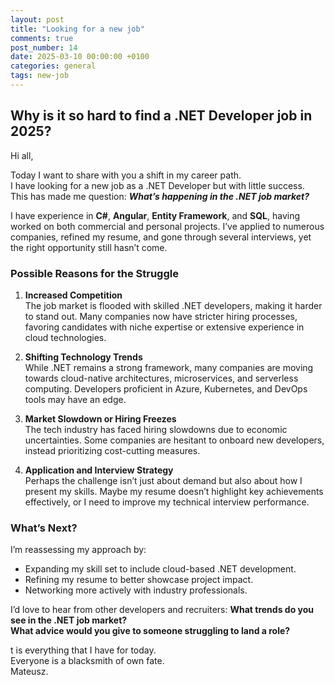 ```yaml
---
layout: post
title: "Looking for a new job"
comments: true
post_number: 14
date: 2025-03-10 00:00:00 +0100
categories: general
tags: new-job
---
```


## **Why is it so hard to find a .NET Developer job in 2025?**  

Hi all,

Today I want to share with you a shift in my career path.  
I have looking for a new job as a .NET Developer but with little success.  
This has made me question: <i>**What’s happening in the .NET job market?**</i>  

I have experience in **C#**, **Angular**, **Entity Framework**, and **SQL**, having worked on both commercial and personal projects. I’ve applied to numerous companies, refined my resume, and gone through several interviews, yet the right opportunity still hasn’t come.  

### **Possible Reasons for the Struggle**

1. **Increased Competition**  
   The job market is flooded with skilled .NET developers, making it harder to stand out. Many companies now have stricter hiring processes, favoring candidates with niche expertise or extensive experience in cloud technologies.  

2. **Shifting Technology Trends**  
   While .NET remains a strong framework, many companies are moving towards cloud-native architectures, microservices, and serverless computing. Developers proficient in Azure, Kubernetes, and DevOps tools may have an edge.  

3. **Market Slowdown or Hiring Freezes**  
   The tech industry has faced hiring slowdowns due to economic uncertainties. Some companies are hesitant to onboard new developers, instead prioritizing cost-cutting measures.  

4. **Application and Interview Strategy**  
   Perhaps the challenge isn’t just about demand but also about how I present my skills. Maybe my resume doesn’t highlight key achievements effectively, or I need to improve my technical interview performance.  

### **What’s Next?**

I’m reassessing my approach by:  

- Expanding my skill set to include cloud-based .NET development.  
- Refining my resume to better showcase project impact.  
- Networking more actively with industry professionals.  

I’d love to hear from other developers and recruiters: **What trends do you see in the .NET job market?  
What advice would you give to someone struggling to land a role?**  

t is everything that I have for today.  
Everyone is a blacksmith of own fate.  
Mateusz.
